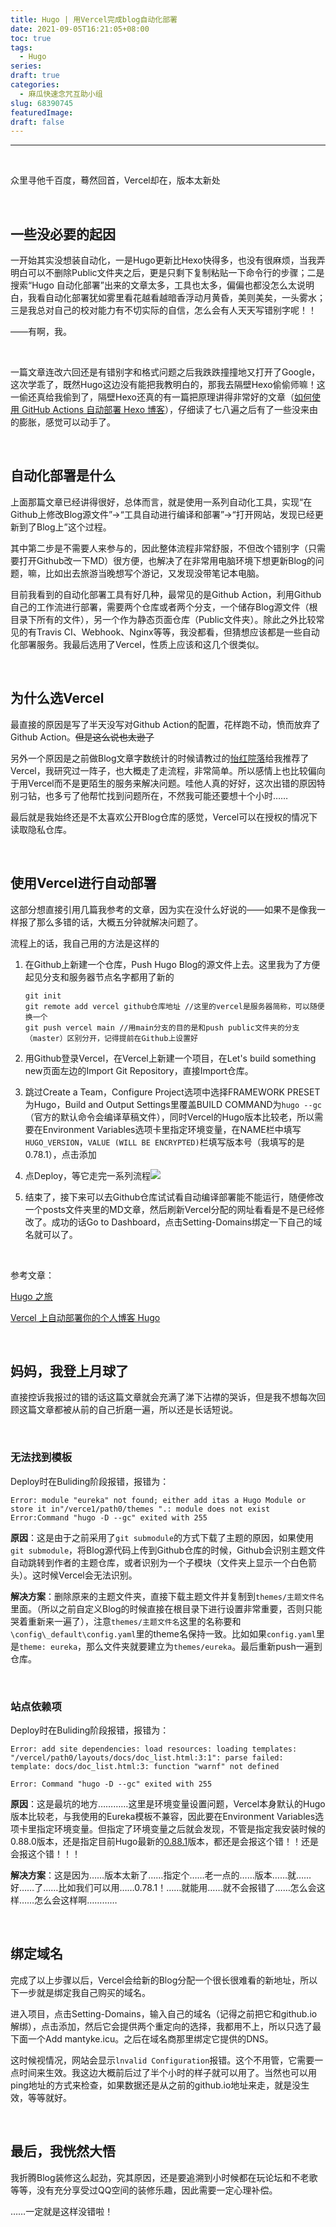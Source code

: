 ```yaml
---
title: Hugo | 用Vercel完成blog自动化部署
date: 2021-09-05T16:21:05+08:00
toc: true
tags:
  - Hugo
series:
draft: true
categories:
  - 麻瓜快速念咒互助小组
slug: 68390745
featuredImage:
draft: false
---
```


---

  <br />

众里寻他千百度，蓦然回首，Vercel却在，版本太新处

<!--more-->

<br />

## 一些没必要的起因

一开始其实没想装自动化，一是Hugo更新比Hexo快得多，也没有很麻烦，当我弄明白可以不删除Public文件夹之后，更是只剩下复制粘贴一下命令行的步骤；二是搜索“Hugo 自动化部署”出来的文章太多，工具也太多，偏偏也都没怎么太说明白，我看自动化部署犹如雾里看花越看越暗香浮动月黄昏，美则美矣，一头雾水；三是我总对自己的校对能力有不切实际的自信，怎么会有人天天写错别字呢！！

——有啊，我。

<br />

一篇文章连改六回还是有错别字和格式问题之后我跌跌撞撞地又打开了Google，这次学乖了，既然Hugo这边没有能把我教明白的，那我去隔壁Hexo偷偷师嘛！这一偷还真给我偷到了，隔壁Hexo还真的有一篇把原理讲得非常好的文章（[如何使用 GitHub Actions 自动部署 Hexo 博客](https://juejin.cn/post/6943895271751286821)），仔细读了七八遍之后有了一些没来由的膨胀，感觉可以动手了。

<br />

## 自动化部署是什么

上面那篇文章已经讲得很好，总体而言，就是使用一系列自动化工具，实现“在Github上修改Blog源文件”→“工具自动进行编译和部署”→“打开网站，发现已经更新到了Blog上”这个过程。

其中第二步是不需要人来参与的，因此整体流程非常舒服，不但改个错别字（只需要打开Github改一下MD）很方便，也解决了在非常用电脑环境下想更新Blog的问题，嘛，比如出去旅游当晚想写个游记，又发现没带笔记本电脑。

目前我看到的自动化部署工具有好几种，最常见的是Github Action，利用Github自己的工作流进行部署，需要两个仓库或者两个分支，一个储存Blog源文件（根目录下所有的文件），另一个作为静态页面仓库（Public文件夹）。除此之外比较常见的有Travis CI、Webhook、Nginx等等，我没都看，但猜想应该都是一些自动化部署服务。我最后选用了Vercel，性质上应该和这几个很类似。

<br />

## 为什么选Vercel

最直接的原因是写了半天没写对Github Action的配置，花样跑不动，愤而放弃了Github Action。~~但是这么说也太逊了~~

另外一个原因是之前做Blog文章字数统计的时候请教过的[怡红院落](https://imnerd.org/)给我推荐了Vercel，我研究过一阵子，也大概走了走流程，非常简单。所以感情上也比较偏向于用Vercel而不是更陌生的服务来解决问题。哇他人真的好好，这次出错的原因特别刁钻，也多亏了他帮忙找到问题所在，不然我可能还要想十个小时……

最后就是我始终还是不太喜欢公开Blog仓库的感觉，Vercel可以在授权的情况下读取隐私仓库。

<br />

## 使用Vercel进行自动部署

这部分想直接引用几篇我参考的文章，因为实在没什么好说的——如果不是像我一样报了那么多错的话，大概五分钟就解决问题了。

流程上的话，我自己用的方法是这样的

1. 在Github上新建一个仓库，Push Hugo Blog的源文件上去。这里我为了方便起见分支和服务器节点名字都用了新的

   ```
   git init
   git remote add vercel github仓库地址 //这里的vercel是服务器简称，可以随便换一个
   git push vercel main //用main分支的目的是和push public文件夹的分支（master）区别分开，记得提前在Github上设置好
   ```

2. 用Github登录Vercel，在Vercel上新建一个项目，在Let's build something new页面左边的Import Git Repository，直接Import仓库。

3. 跳过Create a Team，Configure Project选项中选择FRAMEWORK PRESET为Hugo，Build and Output Settings里覆盖BUILD COMMAND为`hugo --gc`（官方的默认命令会编译草稿文件），同时Vercel的Hugo版本比较老，所以需要在Environment Variables选项卡里指定环境变量，在NAME栏中填写`HUGO_VERSION`，`VALUE (WILL BE ENCRYPTED)`栏填写版本号（我填写的是0.78.1），点击添加

4. 点Deploy，等它走完一系列流程![](https://res.cloudinary.com/mantyke/image/upload/v1630839455/20210905_tiku1z.png)

5. 结束了，接下来可以去Github仓库试试看自动编译部署能不能运行，随便修改一个posts文件夹里的MD文章，然后刷新Vercel分配的网址看看是不是已经修改了。成功的话Go to Dashboard，点击Setting-Domains绑定一下自己的域名就可以了。

<br />

参考文章：

[Hugo 之旅](https://imnerd.org/hugo-start.html)

[Vercel 上自动部署你的个人博客 Hugo](https://segmentfault.com/a/1190000040063325)

<br />

## 妈妈，我登上月球了

直接控诉我报过的错的话这篇文章就会充满了涕下沾襟的哭诉，但是我不想每次回顾这篇文章都被从前的自己折磨一遍，所以还是长话短说。

<br />

### 无法找到模板

Deploy时在Buliding阶段报错，报错为：

```
Error: module "eureka" not found; either add itas a Hugo Module or store it in"/verce1/path0/themes ".: module does not exist
Error:Command "hugo -D --gc" exited with 255
```

**原因**：这是由于之前采用了`git submodule`的方式下载了主题的原因，如果使用`git submodule`，将Blog源代码上传到Github仓库的时候，Github会识别主题文件自动跳转到作者的主题仓库，或者识别为一个子模块（文件夹上显示一个白色箭头）。这时候Vercel会无法识别。

**解决方案**：删除原来的主题文件夹，直接下载主题文件并复制到`themes/主题文件名`里面。（所以之前自定义Blog的时候直接在根目录下进行设置非常重要，否则只能哭着重新来一遍了），注意`themes/主题文件名`这里的名称要和`\config\_default\config.yaml`里的theme名保持一致。比如如果`config.yaml`里是`theme: eureka`，那么文件夹就要建立为`themes/eureka`。最后重新push一遍到仓库。

<br />

### 站点依赖项

Deploy时在Buliding阶段报错，报错为：

```
Error: add site dependencies: load resources: loading templates: "/vercel/path0/layouts/docs/doc_list.html:3:1": parse failed: template: docs/doc_list.html:3: function "warnf" not defined

Error: Command "hugo -D --gc" exited with 255
```

**原因**：这是最坑的地方…………这里是环境变量设置问题，Vercel本身默认的Hugo版本比较老，与我使用的Eureka模板不兼容，因此要在Environment Variables选项卡里指定环境变量。但指定了环境变量之后就会发现，不管是指定我安装时候的0.88.0版本，还是指定目前Hugo最新的[0.88.1](https://gohugo.io/news/0.88.1-relnotes/)版本，都还是会报这个错！！还是会报这个错！！！

**解决方案**：这是因为……版本太新了……指定个……老一点的……版本……就……好……了……比如我们可以用……0.78.1！……就能用……就不会报错了……怎么会这样……怎么会这样啊…………

<br />

## 绑定域名

完成了以上步骤以后，Vercel会给新的Blog分配一个很长很难看的新地址，所以下一步就是绑定我自己购买的域名。

进入项目，点击Setting-Domains，输入自己的域名（记得之前把它和github.io解绑），点击添加，然后它会提供两个重定向的选择，我都用不上，所以只选了最下面一个Add mantyke.icu。之后在域名商那里绑定它提供的DNS。

这时候视情况，网站会显示`lnvalid Configuration`报错。这个不用管，它需要一点时间来生效。我这边大概前后过了半个小时的样子就可以用了。当然也可以用ping地址的方式来检查，如果数据还是从之前的github.io地址来走，就是没生效，等等就好。

<br />

## 最后，我恍然大悟

我折腾Blog装修这么起劲，究其原因，还是要追溯到小时候都在玩论坛和不老歌等等，没有充分享受过QQ空间的装修乐趣，因此需要一定心理补偿。

……一定就是这样没错啦！

<br />
